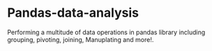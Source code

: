 # Pandas-data-analysis
Performing  a multitude of data operations in  pandas library including grouping, pivoting, joining, Manuplating and more!.

